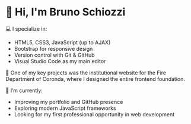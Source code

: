 # 👋 Hi, I'm Bruno Schiozzi

💻 I specialize in:
- HTML5, CSS3, JavaScript (up to AJAX)
- Bootstrap for responsive design
- Version control with Git & GitHub
- Visual Studio Code as my main editor

🚒 One of my key projects was the institutional website for the Fire Department of Coronda, where I designed the entire frontend foundation.

🌱 I’m currently:
- Improving my portfolio and GitHub presence
- Exploring modern JavaScript frameworks
- Looking for my first professional opportunity in web development
